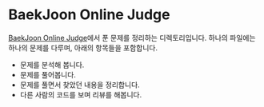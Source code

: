 # BaekJoon Online Judge


[BaekJoon Online Judge](https://www.acmicpc.net/)에서 푼 문제를 정리하는 디렉토리입니다. 하나의 파일에는 하나의 문제를 다루며, 아래의 항목들을 포함합니다.

- 문제를 분석해 봅니다.
- 문제를 풀어봅니다.
- 문제를 풀면서 찾았던 내용을 정리합니다.
- 다른 사람의 코드를 보며 리뷰를 해봅니다.

